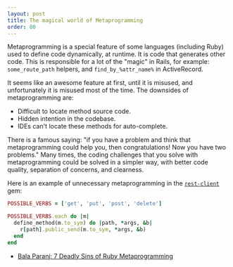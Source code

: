 ```yaml
---
layout: post
title: The magical world of Metaprogramming
order: 80
---
```


Metaprogramming is a special feature of some languages (including Ruby) used to define code dynamically, at runtime. It is code that generates other code. This is responsible for a lot of the "magic" in Rails, for example: `some_route_path` helpers, and `find_by_%attr_name%` in ActiveRecord.

It seems like an awesome feature at first, until it is misused, and unfortunately it is misused most of the time.
The downsides of metaprogramming are:

* Difficult to locate method source code.
* Hidden intention in the codebase.
* IDEs can't locate these methods for auto-complete.

There is a famous saying: "if you have a problem and think that metaprogramming could help you, then congratulations! Now you have two problems." Many times, the coding challenges that you solve with metaprogramming could be solved in a simpler way, with better code quality, separation of concerns, and clearness.

Here is an example of unnecessary metaprogramming in the [`rest-client`](https://github.com/rest-client/rest-client/blob/master/bin/restclient) gem:

```ruby
POSSIBLE_VERBS = ['get', 'put', 'post', 'delete']

POSSIBLE_VERBS.each do |m|
  define_method(m.to_sym) do |path, *args, &b|
    r[path].public_send(m.to_sym, *args, &b)
  end
end
```

* [Bala Paranj: 7 Deadly Sins of Ruby Metaprogramming](https://www.codeschool.com/blog/2015/04/24/7-deadly-sins-of-ruby-metaprogramming/)
